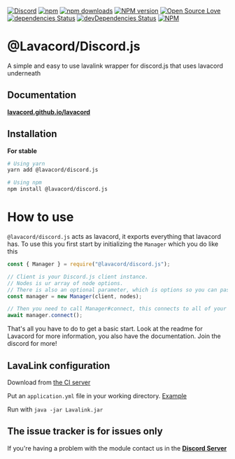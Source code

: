 [![Discord](https://discordapp.com/api/guilds/323779330033319941/embed.png)](https://discord.gg/wXrjZmV)
[![npm](https://img.shields.io/npm/v/npm.svg)](https://www.npmjs.com/package/@lavacord/discord.js)
[![npm downloads](https://img.shields.io/npm/dt/@lavacord/discord.js.svg?maxAge=3600)](https://www.npmjs.com/package/@lavacord/discord.js)
[![NPM version](https://badge.fury.io/js/@lavacord/discord.js.svg)](http://badge.fury.io/js/@lavacord/discord.js)
[![Open Source Love](https://badges.frapsoft.com/os/mit/mit.svg?v=102)](https://github.com/ellerbrock/open-source-badge/)
[![dependencies Status](https://david-dm.org/lavacord/discord.js/status.svg)](https://david-dm.org/lavacord/discord.js)
[![devDependencies Status](https://david-dm.org/lavacord/discord.js/dev-status.svg)](https://david-dm.org/lavacord/discord.js?type=dev)
[![NPM](https://nodei.co/npm/@lavacord/discord.js.png?downloads=true&downloadRank=true&stars=true)](https://nodei.co/npm/@lavacord/discord.js)

# @Lavacord/Discord.js
A simple and easy to use lavalink wrapper for discord.js that uses lavacord underneath

## Documentation
[**lavacord.github.io/lavacord**](https://lavacord.github.io/Lavacord/)

## Installation

**For stable**
```bash
# Using yarn
yarn add @lavacord/discord.js

# Using npm
npm install @lavacord/discord.js
```

# How to use
`@lavacord/discord.js` acts as lavacord, it exports everything that lavacord has.
To use this you first start by initializing the `Manager` which you do like this

```javascript
const { Manager } = require("@lavacord/discord.js");

// Client is your Discord.js client instance.
// Nodes is ur array of node options.
// There is also an optional parameter, which is options so you can pass your user id, shard count manually if you want to
const manager = new Manager(client, nodes);

// Then you need to call Manager#connect, this connects to all of your Lavalink Nodes so the library can function. The function does return a Promise which you want to handle
await manager.connect();
```

That's all you have to do to get a basic start.
Look at the readme for Lavacord for more information, you also have the documentation. Join the discord for more!

## LavaLink configuration
Download from [the CI server](https://ci.fredboat.com/viewLog.html?buildId=lastSuccessful&buildTypeId=Lavalink_Build&tab=artifacts&guest=1)

Put an `application.yml` file in your working directory. [Example](https://github.com/Frederikam/Lavalink/blob/master/LavalinkServer/application.yml.example)

Run with `java -jar Lavalink.jar`

## The issue tracker is for issues only
If you're having a problem with the module contact us in the [**Discord Server**](https://discord.gg/wXrjZmV)
